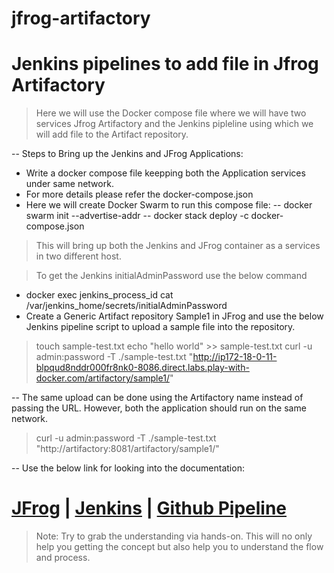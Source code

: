 # jfrog-artifactory
# Jenkins pipelines to add file in Jfrog Artifactory
> Here we will use the Docker compose file where we will have two services Jfrog Artifactory and the Jenkins pipleline using which we will add file to the Artifact repository.

-- Steps to Bring up the Jenkins and JFrog Applications:
- Write a docker compose file keepping both the Application services under same network.
- For more details please refer the docker-compose.json
- Here we will create Docker Swarm to run this compose file:
 -- docker swarm init --advertise-addr <localhost IP>
 -- docker stack deploy -c docker-compose.json <stack name>
> This will bring up both the Jenkins and JFrog container as a services in two different host. 

> To get the Jenkins initialAdminPassword use the below command  

  - docker exec jenkins_process_id cat /var/jenkins_home/secrets/initialAdminPassword
  - Create a Generic Artifact repository Sample1 in JFrog and use the below Jenkins pipeline script to upload a sample file into the repository.
 >touch sample-test.txt
echo "hello world" >> sample-test.txt
> curl -u admin:password -T ./sample-test.txt "http://ip172-18-0-11-blpqud8nddr000fr8nk0-8086.direct.labs.play-with-docker.com/artifactory/sample1/"

-- The same upload can be done using the Artifactory name instead of passing the URL. However, both the application should run on the same network.

> curl -u admin:password -T ./sample-test.txt "http://artifactory:8081/artifactory/sample1/"

--  Use the below link for looking into the documentation:
#  [JFrog](https://www.jfrog.com/confluence/display/RTF) |  [Jenkins](https://jenkins.io/doc/) | [Github Pipeline](https://docs.gitlab.com/ee/ci/pipelines.html) 



> Note: Try to grab the understanding via hands-on. This will no only help you getting the concept but also help you to understand the flow and process.
 

